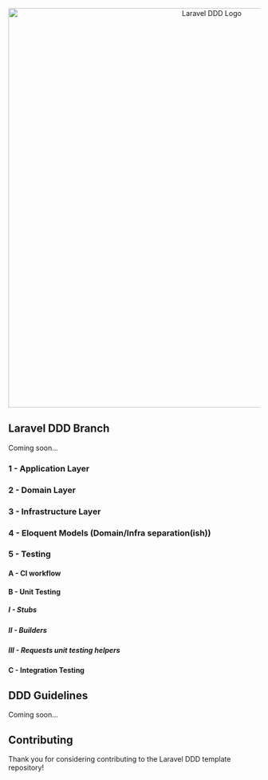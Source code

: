 <p align="center">
<img src="https://repository-images.githubusercontent.com/579700152/8ef2ea41-5907-4e25-9d80-1e8a7876d5fa" width="800" alt="Laravel DDD Logo">
</p>

## Laravel DDD Branch

Coming soon...

### 1 - Application Layer

### 2 - Domain Layer

### 3 - Infrastructure Layer

### 4 - Eloquent Models (Domain/Infra separation(ish))

### 5 - Testing

#### A - CI workflow

#### B - Unit Testing

##### I - Stubs
##### II - Builders
##### III - Requests unit testing helpers

#### C - Integration Testing

## DDD Guidelines

Coming soon...

## Contributing

Thank you for considering contributing to the Laravel DDD template repository!
